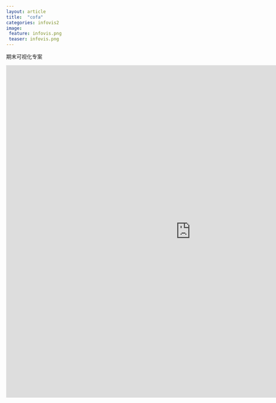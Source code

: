 ```yaml
---
layout: article
title:  "cofa"
categories: infovis2
image: 
 feature: infovis.png
 teaser: infovis.png
---
```


 期末可视化专案

<center><iframe src="https://public.tableau.com/views/2_2367/2?:embed=y&:display_count=yes&publish=yes/Dashboard1?:showVizHome=no&:embed=truehttps://public.tableau.com/shared/DJPSG6CX9?:display_count=yes" width="1000px" height="900px" frameborder="0"></iframe></center>